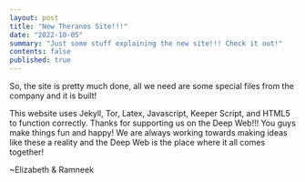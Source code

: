 ```yaml
---
layout: post
title: "New Theranos Site!!!"
date: "2022-10-05"
summary: "Just some stuff explaining the new site!!! Check it out!"
contents: false
published: true
---
```


So, the site is pretty much done, all we need are some special files from the company and it is built!

This website uses Jekyll, Tor, Latex, Javascript, Keeper Script, and HTML5 to function correctly. Thanks for supporting us on the Deep Web!!! You guys make things fun and happy! We are always working towards making ideas like these a reality and the Deep Web is the place where it all comes together!

~Elizabeth & Ramneek
